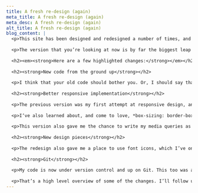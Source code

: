 ```yaml
---
title: A fresh re-design (again)
meta_title: A fresh re-design (again)
meta_desc: A fresh re-design (again)
alt_title: A fresh re-design (again)
blog_content: |
  <p>This site has been designed and redesigned a number of times, and here is the latest version.</p>
  
  <p>The version that you’re looking at now is by far the biggest leap I’ve had in terms of development. My skills as a developer have jumped dramatically since the last version, so it was past time for my personal site to be up-to-date.</p>
  
  <h2><em><strong>Here are a few highlighted changes:</strong></em></h2>
  
  <h2><strong>New code from the ground up</strong></h2>
  
  <p>I think that your old code should bother you. Or, I should say that you should be constantly learning and improving, and the code you wrote a year ago should not be the same code that you’d write today. You should be a better developer than you were at any point. There's always new ways to improve. &nbsp;I hope that a year from now I’ll look back at this code and see ways to improve it. This means I’m learning, which should never stop.</p>
  
  <h2><strong>Better responsive implementation</strong></h2>
  
  <p>The previous version was my first attempt at responsive design, and while the site was indeed responsive, there were parts of the code that I started to learn could have been written better. There were a few nits here and there that started to add up in my mind. In particular, I used “display: hidden;” in a few places where I didn’t need to. I hadn’t yet learned to reflow CSS in a more graceful way, rather than just hide parts of it. That’s been fixed here.</p>
  
  <p>I‘ve also learned about, and come to love, *box-sizing: border-box;. I believe that this is how the box model should have worked from the beginning, and incorporating it to this site made coding much more intuitive. I’ll be using it on all the sites I build from here on out.</p>
  
  <p>This version also gave me the chance to write my media queries as em-based units rather than pixels, which is to allow the site to respond at relative sizes to the browser width, instead of rigid specific sizes. It just makes sense to have the media queries be as fluid as the design they contain.</p>
  
  <h2><strong>New design pieces</strong></h2>
  
  <p>The redesign also gave me a place to use font icons, which I’ve only recently learned about and absolutely love. In fact, I may be in danger of making fonts out of everything. Icomoon is a great resource to build icons out of whatever you can think of. The icons here come from the noun project. I’ve kept the same color palette, which I‘ve always been quite happy with, but I’ve changed fonts (again).</p>
  
  <h2><strong>Git</strong></h2>
  
  <p>My code is now under version control and up on Git. This too was a small learning curve, but I figured it out with the help of a Lynda.com and Code School courses. I picked up Tower after hearing people praise it, and it has really helped in understanding Git. I think I was able to learn it faster by using the GUI and seeing the way my commits were working. I’ve also signed up for Beanstalk, but haven’t quite figured out the workflow of working locally and then being able to push my site and database live and then keeping them in sync.</p>
  
  <p>That’s a high level overview of some of the changes. I’ll follow up with more specific info on what I’ve been learning and the resources I’ve been using in the weeks to come.</p>
---
```

